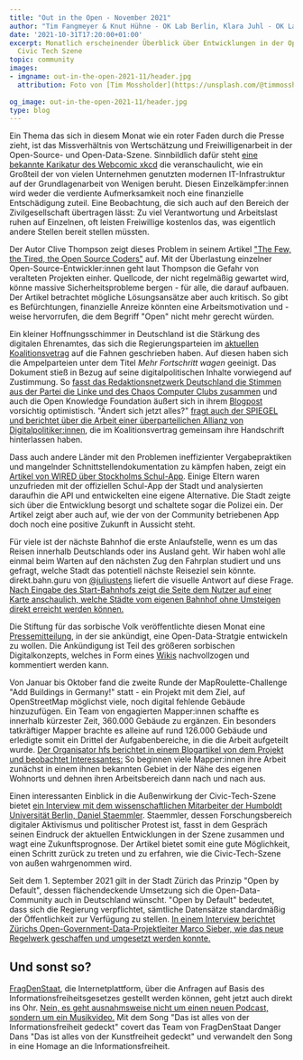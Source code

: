 ```yaml
---
title: "Out in the Open - November 2021"
author: "Tim Fangmeyer & Knut Hühne - OK Lab Berlin, Klara Juhl - OK Lab Osnabrück"
date: '2021-10-31T17:20:00+01:00'
excerpt: Monatlich erscheinender Überblick über Entwicklungen in der Open Data and
  Civic Tech Szene
topic: community
images:
- imgname: out-in-the-open-2021-11/header.jpg
  attribution: Foto von [Tim Mossholder](https://unsplash.com/@timmossholder) auf [Unsplash](https://unsplash.com/photos/JfO62I4YRnY)
  
og_image: out-in-the-open-2021-11/header.jpg
type: blog
---
```


Ein Thema das sich in diesem Monat wie ein roter Faden durch die Presse zieht, ist das
Missverhältnis von Wertschätzung und Freiwilligenarbeit in der Open-Source- und Open-Data-Szene.
Sinnbildlich dafür steht [eine bekannte Karikatur des Webcomic
xkcd](https://xkcd.com/2347/) die veranschaulicht, wie ein Großteil der von vielen Unternehmen
genutzten modernen IT-Infrastruktur auf der Grundlagenarbeit von Wenigen beruht. Diesen
Einzelkämpfer:innen wird weder die verdiente Aufmerksamkeit noch eine finanzielle Entschädigung
zuteil. Eine Beobachtung, die sich auch auf den Bereich der Zivilgesellschaft übertragen lässt: Zu
viel Verantwortung und Arbeitslast ruhen auf Einzelnen, oft leisten Freiwillige kostenlos das, was
eigentlich andere Stellen bereit stellen müssten.

Der Autor Clive Thompson zeigt dieses Problem in seinem Artikel ["The Few, the Tired, the Open
Source Coders"](https://www.wired.com/story/open-source-coders-few-tired/) auf. Mit der Überlastung
einzelner Open-Source-Entwickler:innen geht laut Thompson die Gefahr von veralteten Projekten
einher. Quellcode, der nicht regelmäßig gewartet wird, könne massive Sicherheitsprobleme bergen -
für alle, die darauf aufbauen. Der Artikel betrachtet mögliche Lösungsansätze aber auch kritisch. So
gibt es Befürchtungen, finanzielle Anreize könnten eine Arbeitsmotivation und -weise hervorrufen,
die dem Begriff "Open" nicht mehr gerecht würden.

Ein kleiner Hoffnungsschimmer in Deutschland ist die Stärkung des digitalen Ehrenamtes, das sich die
Regierungsparteien im [aktuellen
Koalitionsvetrag](https://fragdenstaat.de/dokumente/142083-koalitionsvertrag-2021-2025/) auf die
Fahnen geschrieben haben. Auf diesen haben sich die Ampelparteien unter dem Titel *Mehr Fortschritt
wagen* geeinigt. Das Dokument stieß in Bezug auf seine digitalpolitischen Inhalte vorwiegend auf
Zustimmung. So [fasst das Redaktionsnetzwerk Deutschland die Stimmen aus der Partei die Linke und
des Chaos Computer Clubs
zusammen](https://www.rnd.de/politik/linke-und-hacker-loben-digitalpolitische-plaene-der-ampel-IA23JZYVAJGRFFGXR4HNFRK52I.html)
und auch die Open Knowledge Foundation äußert sich in ihrem
[Blogpost](https://okfn.de/blog/2021/11/okf-kommentar-koalitionsvertrag/) vorsichtig optimistisch.
"Ändert sich jetzt alles?" [fragt auch der SPIEGEL und berichtet über die Arbeit einer
überparteilichen Allianz von
Digitalpolitiker:innen](https://www.spiegel.de/wissenschaft/ampel-koalitionsvertrag-endlich-konservative-digitalpolitik-a-a5e89b25-24f9-435e-a041-615b53c7f7e7?sara_ecid=soci_upd_KsBF0AFjflf0DZCxpPYDCQgO1dEMph),
die im Koalitionsvertrag gemeinsam ihre Handschrift hinterlassen haben.

Dass auch andere Länder mit den Problemen ineffizienter Vergabepraktiken und mangelnder
Schnittstellendokumentation zu kämpfen haben, zeigt ein [Artikel von WIRED über Stockholms
Schul-App](https://www.wired.co.uk/article/sweden-stockholm-school-app-open-source). Einige Eltern
waren unzufrieden mit der offiziellen Schul-App der Stadt und analysierten daraufhin die API und
entwickelten eine eigene Alternative. Die Stadt zeigte sich über die Entwicklung besorgt und
schaltete sogar die Polizei ein. Der Artikel zeigt aber auch auf, wie der von der Community
betriebenen App doch noch eine positive Zukunft in Aussicht steht.

Für viele ist der nächste Bahnhof die erste Anlaufstelle, wenn es um das Reisen innerhalb
Deutschlands oder ins Ausland geht. Wir haben wohl alle einmal beim Warten auf den nächsten Zug den
Fahrplan studiert und uns gefragt, welche Stadt das potentiell nächste Reiseziel sein könnte.
direkt.bahn.guru von [@juliustens](https://twitter.com/juliustens) liefert die visuelle Antwort auf
diese Frage. [Nach Eingabe des Start-Bahnhofs zeigt die Seite dem Nutzer auf einer Karte
anschaulich, welche Städte vom eigenen Bahnhof ohne Umsteigen direkt erreicht werden
können.](https://direkt.bahn.guru/?origin=8011160)

Die Stiftung für das sorbische Volk veröffentlichte diesen Monat eine
[Pressemitteilung](https://stiftung.sorben.com/deutsch/medien-archiv/pressearchiv/detail/fuer-gemeinsame-open-data-richtlinie-ausgesprochen/),
in der sie ankündigt, eine Open-Data-Stratgie entwickeln zu wollen. Die Ankündigung ist Teil des
größeren sorbischen Digitalkonzepts, welches in Form eines
[Wikis](https://koncept.serbski-inkubator.de/index.php/Serbski_digitalizaciski_koncept_-_Sorbisches_Digitalkonzept)
nachvollzogen und kommentiert werden kann.

Von Januar bis Oktober fand die zweite Runde der MapRoulette-Challenge "Add Buildings in Germany!"
statt - ein Projekt mit dem Ziel, auf OpenStreetMap möglichst viele, noch digital fehlende Gebäude
hinzuzufügen. Ein Team von engagierten Mapper:innen schaffte es innerhalb kürzester Zeit, 360.000 Gebäude
zu ergänzen. Ein besonders tatkräftiger Mapper brachte es alleine auf rund 126.000 Gebäude und
erledigte somit ein Drittel der Aufgabenbereiche, in die die Arbeit aufgeteilt wurde. [Der
Organisator hfs berichtet in einem Blogartikel von dem Projekt und beobachtet
Interessantes:](https://www.openstreetmap.org/user/hfs/diary/398014) So beginnen viele Mapper:innen ihre
Arbeit zunächst in einem ihnen bekannten Gebiet in der Nähe des eigenen Wohnorts und dehnen ihren
Arbeitsbereich dann nach und nach aus.

Einen interessanten Einblick in die Außenwirkung der Civic-Tech-Szene bietet [ein Interview mit dem
wissenschaftlichen Mitarbeiter der Humboldt Universität Berlin, Daniel
Staemmler](https://reset.org/interview-wie-koennen-buergerinnen-und-zivilgesellschaft-mit-civic-tech-veraenderungen-anstossen/).
Staemmler, dessen Forschungsbereich digitaler Aktivismus und politischer Protest ist, fasst in dem
Gespräch seinen Eindruck der aktuellen Entwicklungen in der Szene zusammen und wagt eine
Zukunftsprognose. Der Artikel bietet somit eine gute Möglichkeit, einen Schritt zurück zu treten und
zu erfahren, wie die Civic-Tech-Szene von außen wahrgenommen wird.

Seit dem 1. September 2021 gilt in der Stadt Zürich das Prinzip "Open by Default", dessen
flächendeckende Umsetzung sich die Open-Data-Community auch in Deutschland wünscht. "Open by
Default" bedeutet, dass sich die Regierung verpflichtet, sämtliche Datensätze standardmäßig der
Öffentlichkeit zur Verfügung zu stellen. [In einem Interview berichtet Zürichs
Open-Government-Data-Projektleiter Marco Sieber, wie das neue Regelwerk geschaffen und umgesetzt
werden
konnte.](https://www.stadt-zuerich.ch/content/prd/de/index/statistik/publikationen-angebote/publikationen/ssz-magazin/2021-11-25_Offene-Verwaltungsdaten-jetzt-Open-by-Default.html)

## Und sonst so? 

[FragDenStaat](https://fragdenstaat.de/), die Internetplattform, über die Anfragen auf Basis des
Informationsfreiheitsgesetzes gestellt werden können, geht jetzt auch direkt ins Ohr. [Nein, es geht
ausnahmsweise nicht um einen neuen Podcast, sondern um ein
Musikvideo.](https://www.youtube.com/watch?v=QV83MDNOrLI) Mit dem Song "Das ist alles von der
Informationsfreiheit gedeckt" covert das Team von FragDenStaat Danger Dans "Das ist alles von der
Kunstfreiheit gedeckt" und verwandelt den Song in eine Homage an die Informationsfreiheit.


